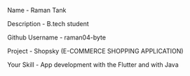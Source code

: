 Name - Raman Tank

Description - B.tech student 

Github Username - raman04-byte

Project - Shopsky (E-COMMERCE SHOPPING APPLICATION)

Your Skill - App development with the Flutter and with Java
